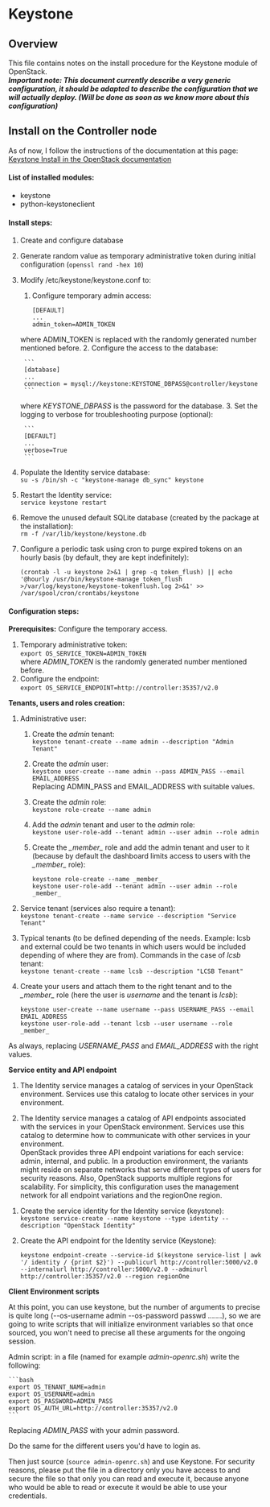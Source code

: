 # Keystone

## Overview

This file contains notes on the install procedure for the Keystone module of OpenStack.  
***Important note: This document currently describe a very generic configuration, it should be adapted to describe the configuration that we will actually deploy. (Will be done as soon as we know more about this configuration)***

## Install on the Controller node

As of now, I follow the instructions of the documentation at this page:  
[Keystone Install in the OpenStack documentation](http://docs.openstack.org/juno/install-guide/install/apt/content/keystone-install.html)

#### List of installed modules:
- keystone
- python-keystoneclient

#### Install steps:
1. Create and configure database
2. Generate random value as temporary administrative token during initial configuration (`openssl rand -hex 10`)
3. Modify /etc/keystone/keystone.conf to:
    1. Configure temporary admin access:
    
        ```
        [DEFAULT]
        ...
        admin_token=ADMIN_TOKEN
        ```
    where ADMIN_TOKEN is replaced with the randomly generated number mentioned before.
    2. Configure the access to the database:
    
        ```
        [database]
        ...
        connection = mysql://keystone:KEYSTONE_DBPASS@controller/keystone
        ```
    where _KEYSTONE_DBPASS_ is the password for the database.
    3. Set the logging to verbose for troubleshooting purpose (optional):
    
        ```
        [DEFAULT]
        ...
        verbose=True
        ```
4. Populate the Identity service database:  
    `su -s /bin/sh -c "keystone-manage db_sync" keystone`
5. Restart the Identity service:  
    `service keystone restart`
6. Remove the unused default SQLite database (created by the package at the installation):  
    `rm -f /var/lib/keystone/keystone.db`
7. Configure a periodic task using cron to purge expired tokens on an hourly basis (by default, they are kept indefinitely):

    ```
    (crontab -l -u keystone 2>&1 | grep -q token_flush) || echo '@hourly /usr/bin/keystone-manage token_flush >/var/log/keystone/keystone-tokenflush.log 2>&1' >> /var/spool/cron/crontabs/keystone
    ```

#### Configuration steps:
**Prerequisites:** Configure the temporary access.

1. Temporary administrative token:  
    `export OS_SERVICE_TOKEN=ADMIN_TOKEN`  
where _ADMIN_TOKEN_ is the randomly generated number mentioned before.
2. Configure the endpoint:  
    `export OS_SERVICE_ENDPOINT=http://controller:35357/v2.0`

**Tenants, users and roles creation:**

1. Administrative user:
    1. Create the _admin_ tenant:  
        `keystone tenant-create --name admin --description "Admin Tenant"`
    2. Create the _admin_ user:  
        `keystone user-create --name admin --pass ADMIN_PASS --email EMAIL_ADDRESS`  
    Replacing ADMIN_PASS and EMAIL_ADDRESS with suitable values.
    3. Create the _admin_ role:  
        `keystone role-create --name admin`
    4. Add the _admin_ tenant and user to the _admin_ role:  
        `keystone user-role-add --tenant admin --user admin --role admin`
    5. Create the _\_member\__ role and add the admin tenant and user to it (because by default the dashboard limits access to users with the _\_member\__ role):
    
        ```
        keystone role-create --name _member_
        keystone user-role-add --tenant admin --user admin --role _member_
        ```
2. Service tenant (services also require a tenant):  
    `keystone tenant-create --name service --description "Service Tenant"`
3. Typical tenants (to be defined depending of the needs. Example: lcsb and external could be two tenants in which users would be included depending of where they are from). Commands in the case of _lcsb_ tenant:  
    `keystone tenant-create --name lcsb --description "LCSB Tenant"`
4. Create your users and attach them to the right tenant and to the _\_member\__ role (here the user is _username_ and the tenant is _lcsb_):

    ```
    keystone user-create --name username --pass USERNAME_PASS --email EMAIL_ADDRESS
    keystone user-role-add --tenant lcsb --user username --role _member_
    ```
As always, replacing _USERNAME_PASS_ and _EMAIL_ADDRESS_ with the right values.

**Service entity and API endpoint**  
1) The Identity service manages a catalog of services in your OpenStack environment. Services use this catalog to locate other services in your environment.

2) The Identity service manages a catalog of API endpoints associated with the services in your OpenStack environment. Services use this catalog to determine how to communicate with other services in your environment.  
OpenStack provides three API endpoint variations for each service: admin, internal, and public. In a production environment, the variants might reside on separate networks that serve different types of users for security reasons. Also, OpenStack supports multiple regions for scalability. For simplicity, this configuration uses the management network for all endpoint variations and the regionOne region.

1. Create the service identity for the Identity service (keystone):  
    `keystone service-create --name keystone --type identity --description "OpenStack Identity"`
2. Create the API endpoint for the Identity service (Keystone):

    ```
    keystone endpoint-create --service-id $(keystone service-list | awk '/ identity / {print $2}') --publicurl http://controller:5000/v2.0 --internalurl http://controller:5000/v2.0 --adminurl http://controller:35357/v2.0 --region regionOne
    ```

**Client Environment scripts**

At this point, you can use keystone, but the number of arguments to precise is quite long (--os-username admin --os-password passwd .......), so we are going to write scripts that will initialize environment variables so that once sourced, you won't need to precise all these arguments for the ongoing session.

Admin script: in a file (named for example *admin-openrc.sh*) write the following:

    ```bash
    export OS_TENANT_NAME=admin
    export OS_USERNAME=admin
    export OS_PASSWORD=ADMIN_PASS
    export OS_AUTH_URL=http://controller:35357/v2.0
    ```
Replacing _ADMIN_PASS_ with your admin password.

Do the same for the different users you'd have to login as.

Then just source (`source admin-openrc.sh`) and use Keystone.
For security reasons, please put the file in a directory only you have access to and secure the file so that only you can read and execute it, because anyone who would be able to read or execute it would be able to use your credentials.

